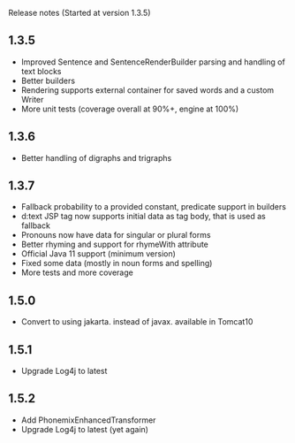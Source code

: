 Release notes
(Started at version 1.3.5)


1.3.5
---
- Improved Sentence and SentenceRenderBuilder parsing and handling of text blocks
- Better builders
- Rendering supports external container for saved words and a custom Writer
- More unit tests (coverage overall at 90%+, engine at 100%)

1.3.6
---
- Better handling of digraphs and trigraphs

1.3.7
---
- Fallback probability to a provided constant, predicate support in builders
- d:text JSP tag now supports initial data as tag body, that is used as fallback
- Pronouns now have data for singular or plural forms
- Better rhyming and support for rhymeWith attribute
- Official Java 11 support (minimum version)
- Fixed some data (mostly in noun forms and spelling)
- More tests and more coverage

1.5.0
---
- Convert to using jakarta. instead of javax. available in Tomcat10

1.5.1
---
- Upgrade Log4j to latest

1.5.2
---
- Add PhonemixEnhancedTransformer
- Upgrade Log4j to latest (yet again)
